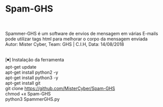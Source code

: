 # Spam-GHS<br><br>
Spammer-GHS é um software de envios de mensagem em várias E-mails<br>
pode utilizar tags html para melhorar o corpo da mensagem enviada<br>
Autor: Mister Cyber, Team: GHS | C.I.H, Data: 14/08/2018<br><br>

[◾] Instalação da ferramenta<br>
apt-get update<br>
apt-get install python2 -y<br>
apt-get install python3 -y<br>
apt-get install git<br>
git clone https://github.com/MisterCyber/Spam-GHS<br>
chmod +x Spam-GHS<br>
python3 SpammerGHS.py<br>

